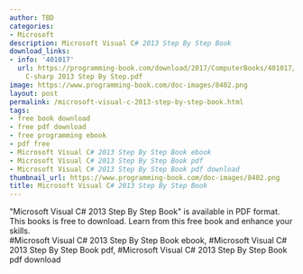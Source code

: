 ```yaml
---
author: TBD
categories:
- Microsoft
description: Microsoft Visual C# 2013 Step By Step Book
download_links:
- info: '401017'
  url: https://programming-book.com/download/2017/ComputerBooks/401017/Microsoft Visual
    C-sharp 2013 Step By Step.pdf
image: https://www.programming-book.com/doc-images/8402.png
layout: post
permalink: /microsoft-visual-c-2013-step-by-step-book.html
tags:
- free book download
- free pdf download
- free programming ebook
- pdf free
- Microsoft Visual C# 2013 Step By Step Book ebook
- Microsoft Visual C# 2013 Step By Step Book pdf
- Microsoft Visual C# 2013 Step By Step Book pdf download
thumbnail_url: https://www.programming-book.com/doc-images/8402.png
title: Microsoft Visual C# 2013 Step By Step Book
---
```


 
<div class="item-desc text-justify">
  "Microsoft Visual C# 2013 Step By Step Book" is available in PDF format. This books is free to download. Learn from this free book and enhance your skills.
  <br>
  #Microsoft Visual C# 2013 Step By Step Book ebook, #Microsoft Visual C# 2013 Step By Step Book pdf, #Microsoft Visual C# 2013 Step By Step Book pdf download
</div>